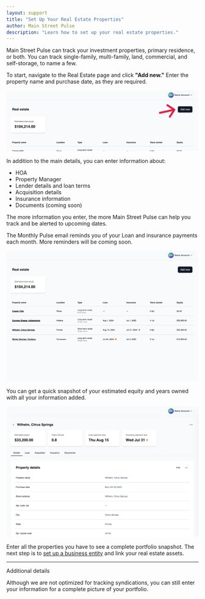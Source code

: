 ```yaml
---
layout: support
title: "Set Up Your Real Estate Properties"
author: Main Street Pulse
description: "Learn how to set up your real estate properties."
---
```

<p>Main Street Pulse can track your investment properties, primary residence, or both. You can track single-family, multi-family, land, commercial, and self-storage, to name a few.</p>
<p>To start, navigate to the Real Estate page and click <strong>"Add new."</strong> Enter the property name and purchase date, as they are required.</p>
<p><img src="/assets/support/real-estate-add-new.png" alt="Add new real estate property" class="w-75 img-thumbnail img-fluid"></p>
<p>In addition to the main details, you can enter information about:</p>
<ul>
  <li>HOA</li>
  <li>Property Manager</li>
  <li>Lender details and loan terms</li>
  <li>Acquisition details</li>
  <li>Insurance information</li>
  <li>Documents (coming soon)</li>
</ul>
<p>The more information you enter, the more Main Street Pulse can help you track and be alerted to upcoming dates.</p>
<p>The Monthly Pulse email reminds you of your Loan and insurance payments each month. More reminders will be coming soon. </p>

<p><img src="/assets/support/real-estate-snapshot.png" alt="organize your real estate" class="w-75 img-thumbnail img-fluid"></p>

<p>You can get a quick snapshot of your estimated equity and years owned with all your information added.</p>
<p><img src="/assets/support/real-estate-details.png" alt="Real estate details" class="w-75 img-thumbnail img-fluid"></p>
<p>Enter all the properties you have to see a complete portfolio snapshot. The next step is to <a href="/support/set-up-your-business-entities/">set up a business entity</a> and link your real estate assets.</p>
<hr class="pt-3">
<p class="small fw-bold">Additional details</p>
<p>Although we are not optimized for tracking syndications, you can still enter your information for a complete picture of your portfolio.</p>
